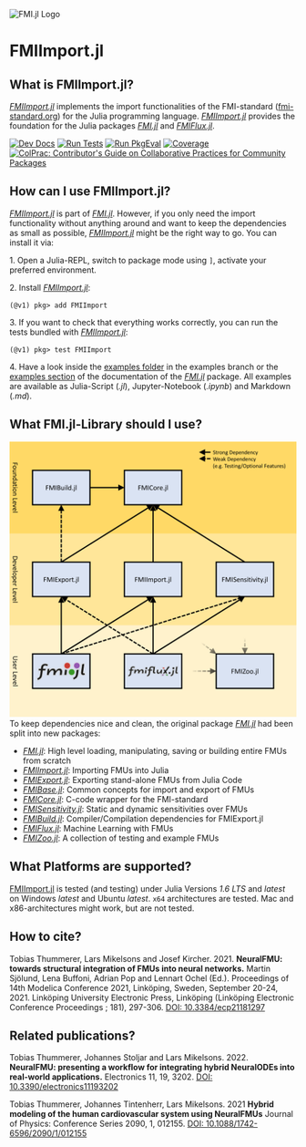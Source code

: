 ![FMI.jl Logo](https://github.com/ThummeTo/FMI.jl/blob/main/logo/dark/fmijl_logo_640_320.png?raw=true  "FMI.jl Logo")
# FMIImport.jl

## What is FMIImport.jl?
[*FMIImport.jl*](https://github.com/ThummeTo/FMIImport.jl) implements the import functionalities of the FMI-standard ([fmi-standard.org](http://fmi-standard.org/)) for the Julia programming language. 
[*FMIImport.jl*](https://github.com/ThummeTo/FMIImport.jl) provides the foundation for the Julia packages [*FMI.jl*](https://github.com/ThummeTo/FMI.jl) and [*FMIFlux.jl*](https://github.com/ThummeTo/FMIFlux.jl).


[![Dev Docs](https://img.shields.io/badge/docs-dev-blue.svg)](https://ThummeTo.github.io/FMI.jl/dev) 
[![Run Tests](https://github.com/ThummeTo/FMIImport.jl/actions/workflows/Test.yml/badge.svg)](https://github.com/ThummeTo/FMIImport.jl/actions/workflows/Test.yml)
[![Run PkgEval](https://github.com/ThummeTo/FMIImport.jl/actions/workflows/Eval.yml/badge.svg)](https://github.com/ThummeTo/FMIImport.jl/actions/workflows/Eval.yml)
[![Coverage](https://codecov.io/gh/ThummeTo/FMIImport.jl/branch/main/graph/badge.svg)](https://codecov.io/gh/ThummeTo/FMIImport.jl)
[![ColPrac: Contributor's Guide on Collaborative Practices for Community Packages](https://img.shields.io/badge/ColPrac-Contributor's%20Guide-blueviolet)](https://github.com/SciML/ColPrac)

## How can I use FMIImport.jl?
[*FMIImport.jl*](https://github.com/ThummeTo/FMIImport.jl) is part of [*FMI.jl*](https://github.com/ThummeTo/FMI.jl). However, if you only need the import functionality without anything around and want to keep the dependencies as small as possible, [*FMIImport.jl*](https://github.com/ThummeTo/FMIImport.jl) might be the right way to go. You can install it via:

1\. Open a Julia-REPL, switch to package mode using `]`, activate your preferred environment.

2\. Install [*FMIImport.jl*](https://github.com/ThummeTo/FMIImport.jl):
```julia-repl
(@v1) pkg> add FMIImport
```

3\. If you want to check that everything works correctly, you can run the tests bundled with [*FMIImport.jl*](https://github.com/ThummeTo/FMIImport.jl):
```julia-repl
(@v1) pkg> test FMIImport
```

4\. Have a look inside the [examples folder](https://github.com/ThummeTo/FMI.jl/tree/examples/examples) in the examples branch or the [examples section](https://thummeto.github.io/FMI.jl/dev/examples/overview/) of the documentation of the [*FMI.jl*](https://github.com/ThummeTo/FMI.jl) package. All examples are available as Julia-Script (*.jl*), Jupyter-Notebook (*.ipynb*) and Markdown (*.md*).

## What FMI.jl-Library should I use?
![FMI.jl Family](https://github.com/ThummeTo/FMI.jl/blob/main/docs/src/assets/FMI_JL_family.png?raw=true "FMI.jl Family")
To keep dependencies nice and clean, the original package [*FMI.jl*](https://github.com/ThummeTo/FMI.jl) had been split into new packages:
- [*FMI.jl*](https://github.com/ThummeTo/FMI.jl): High level loading, manipulating, saving or building entire FMUs from scratch
- [*FMIImport.jl*](https://github.com/ThummeTo/FMIImport.jl): Importing FMUs into Julia
- [*FMIExport.jl*](https://github.com/ThummeTo/FMIExport.jl): Exporting stand-alone FMUs from Julia Code
- [*FMIBase.jl*](https://github.com/ThummeTo/FMIBase.jl): Common concepts for import and export of FMUs
- [*FMICore.jl*](https://github.com/ThummeTo/FMICore.jl): C-code wrapper for the FMI-standard
- [*FMISensitivity.jl*](https://github.com/ThummeTo/FMISensitivity.jl): Static and dynamic sensitivities over FMUs
- [*FMIBuild.jl*](https://github.com/ThummeTo/FMIBuild.jl): Compiler/Compilation dependencies for FMIExport.jl
- [*FMIFlux.jl*](https://github.com/ThummeTo/FMIFlux.jl): Machine Learning with FMUs
- [*FMIZoo.jl*](https://github.com/ThummeTo/FMIZoo.jl): A collection of testing and example FMUs

## What Platforms are supported?
[FMIImport.jl](https://github.com/ThummeTo/FMIImport.jl) is tested (and testing) under Julia Versions *1.6 LTS* and *latest* on Windows *latest* and Ubuntu *latest*. `x64` architectures are tested. Mac and x86-architectures might work, but are not tested.

## How to cite?
Tobias Thummerer, Lars Mikelsons and Josef Kircher. 2021. **NeuralFMU: towards structural integration of FMUs into neural networks.** Martin Sjölund, Lena Buffoni, Adrian Pop and Lennart Ochel (Ed.). Proceedings of 14th Modelica Conference 2021, Linköping, Sweden, September 20-24, 2021. Linköping University Electronic Press, Linköping (Linköping Electronic Conference Proceedings ; 181), 297-306. [DOI: 10.3384/ecp21181297](https://doi.org/10.3384/ecp21181297)

## Related publications?
Tobias Thummerer, Johannes Stoljar and Lars Mikelsons. 2022. **NeuralFMU: presenting a workflow for integrating hybrid NeuralODEs into real-world applications.** Electronics 11, 19, 3202. [DOI: 10.3390/electronics11193202](https://doi.org/10.3390/electronics11193202)

Tobias Thummerer, Johannes Tintenherr, Lars Mikelsons. 2021 **Hybrid modeling of the human cardiovascular system using NeuralFMUs** Journal of Physics: Conference Series 2090, 1, 012155. [DOI: 10.1088/1742-6596/2090/1/012155](https://doi.org/10.1088/1742-6596/2090/1/012155)
